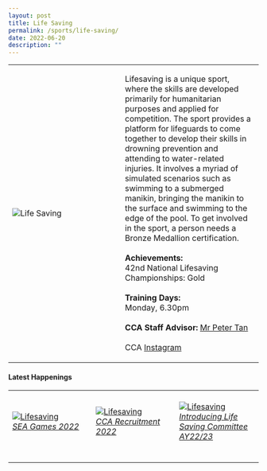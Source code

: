 ```yaml
---
layout: post
title: Life Saving
permalink: /sports/life-saving/
date: 2022-06-20
description: ""
---
```

<table>
    <tr>
        <td style="width:45%"><image src="/images/Sports/LIFE SAVING.png" style="display:block;margin-left:auto;margin-right:auto;" alt="Life Saving"></image></td>
        <td>
            <p>
                Lifesaving is a unique sport, where the skills are developed primarily for humanitarian purposes and applied for competition. The sport provides a platform for lifeguards to come together to develop their skills in drowning prevention and attending to water-related injuries. It involves a myriad of simulated scenarios such as swimming to a submerged manikin, bringing the manikin to the surface and swimming to the edge of the pool. To get involved in the sport, a person needs a Bronze Medallion certification.<br>
                <br>
                <b>Achievements:</b><br>
                42nd National Lifesaving Championships: Gold<br>
                <br>
                <b>Training Days:</b><br>
                Monday, 6.30pm<br>
                <br>
                <b>CCA Staff Advisor:</b> <a href="mailto:Peter_Tan@tp.edu.sg">Mr Peter Tan</a><br>
                <br>
                CCA <a href="https://www.instagram.com/tplsst">Instagram</a>
            </p>
        </td>
    </tr>
</table>

#### Latest Happenings

<table>
    <tr>
        <td style="width:33%"><br>
            <a href="https://www.instagram.com/p/CddUcTlJ7lS/">
                <image src="/images/Sports/LIVE SAVING_SEA Games 2022.png" style="display:block;margin-left:auto;margin-right:auto;" alt="Lifesaving">
                <h6 style="margin-top:0%">SEA Games 2022</h6>
                </image>
            </a>
        </td>
        <td style="width:33%"><br>
            <a href="https://www.instagram.com/p/Ccm-TO4JuV3/">
                <image src="/images/Sports/LIFE SAVING_CCA Recruitment 2022.png" style="display:block;margin-left:auto;margin-right:auto;" alt="Lifesaving">
                <h6 style="margin-top:0%">CCA Recruitment 2022</h6>
                </image>
            </a>
        </td>
        <td style="width:33%"><br>
            <a href="https://www.instagram.com/p/Ccfkg4MvSHD/">
                <image src="/images/Sports/LIFE SAVING_Introducing Lifesaving Committee AY22-23.png" style="display:block;margin-left:auto;margin-right:auto;" alt="Lifesaving">
                <h6 style="margin-top:0%">Introducing Life Saving Committee AY22/23</h6>
                </image>
            </a>
        </td>
    </tr>
</table>